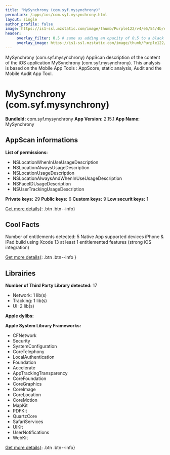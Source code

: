 ```yaml
---
title: "MySynchrony (com.syf.mysynchrony)"
permalink: /apps/ios/com.syf.mysynchrony.html
layout: single
author_profile: false
image: https://is1-ssl.mzstatic.com/image/thumb/Purple122/v4/e5/54/4b/e5544baa-10da-65fe-f499-00ccf03f2a21/AppIcon-1x_U007emarketing-0-7-0-85-220.png/512x512bb.jpg
header: 
     overlay_filter: 0.5 # same as adding an opacity of 0.5 to a black background
     overlay_image: https://is1-ssl.mzstatic.com/image/thumb/Purple122/v4/e5/54/4b/e5544baa-10da-65fe-f499-00ccf03f2a21/AppIcon-1x_U007emarketing-0-7-0-85-220.png/512x512bb.jpg
---
```

MySynchrony (com.syf.mysynchrony) AppScan description of the content of the iOS application MySynchrony (com.syf.mysynchrony). This analysis is based on the Mobile App Tools : AppScore, static analysis, Audit and the Mobile Audit App Tool.

# MySynchrony (com.syf.mysynchrony)

**BundleId:** com.syf.mysynchrony
**App Version:** 2.15.1
**App Name:** MySynchrony


## AppScan informations 

**List of permissions:** 
- NSLocationWhenInUseUsageDescription
- NSLocationAlwaysUsageDescription
- NSLocationUsageDescription
- NSLocationAlwaysAndWhenInUseUsageDescription
- NSFaceIDUsageDescription
- NSUserTrackingUsageDescription
  
  
**Private keys:** 29
**Public keys:** 6
**Custom keys:** 9
**Low securit keys:** 1
  
[Get more details](/pricing.html){: .btn .btn--info}

## Cool Facts

Number of entitlements detected: 5
Native App
supported devices iPhone & iPad
build using Xcode 13
at least 1 entitlemented features (strong iOS integration)
  
[Get more details](/pricing.html){: .btn .btn--info }

## Librairies 
**Number of Third Party Library detected:** 17
- Network: 1 lib(s)
- Tracking: 1 lib(s)
- UI: 2 lib(s)


**Apple dylibs:**


**Apple System Library Frameworks:**
- CFNetwork
- Security
- SystemConfiguration
- CoreTelephony
- LocalAuthentication
- Foundation
- Accelerate
- AppTrackingTransparency
- CoreFoundation
- CoreGraphics
- CoreImage
- CoreLocation
- CoreMotion
- MapKit
- PDFKit
- QuartzCore
- SafariServices
- UIKit
- UserNotifications
- WebKit


  
[Get more details](/pricing.html){: .btn .btn--info}

